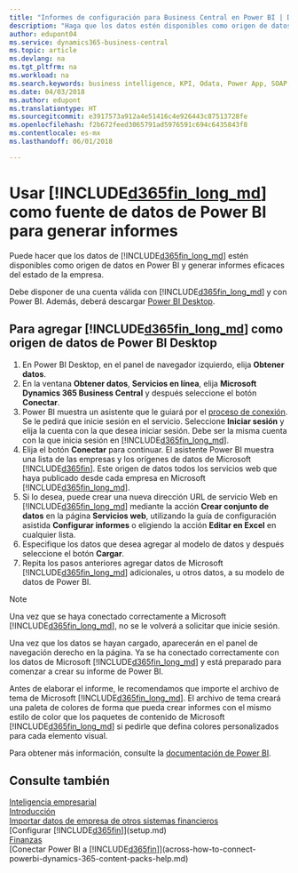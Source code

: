 ```yaml
---
title: "Informes de configuración para Business Central en Power BI | Documentos de Microsoft"
description: "Haga que los datos estén disponibles como origen de datos en Power BI y generar informes eficaces del estado de la empresa."
author: edupont04
ms.service: dynamics365-business-central
ms.topic: article
ms.devlang: na
ms.tgt_pltfrm: na
ms.workload: na
ms.search.keywords: business intelligence, KPI, Odata, Power App, SOAP, analysis
ms.date: 04/03/2018
ms.author: edupont
ms.translationtype: HT
ms.sourcegitcommit: e3917573a912a4e51416c4e926443c87513728fe
ms.openlocfilehash: f2b672feed3065791ad5976591c694c6435843f8
ms.contentlocale: es-mx
ms.lasthandoff: 06/01/2018

---
```

# <a name="using-included365finlongmdincludesd365finlongmdmd-as-power-bi-data-source-for-building-reports"></a>Usar [!INCLUDE[d365fin_long_md](includes/d365fin_long_md.md)] como fuente de datos de Power BI para generar informes
Puede hacer que los datos de [!INCLUDE[d365fin_long_md](includes/d365fin_long_md.md)] estén disponibles como origen de datos en Power BI y generar informes eficaces del estado de la empresa.  

Debe disponer de una cuenta válida con [!INCLUDE[d365fin_long_md](includes/d365fin_long_md.md)] y con Power BI. Además, deberá descargar [Power BI Desktop](https://powerbi.microsoft.com/en-us/desktop/).  

## <a name="to-add-included365finlongmdincludesd365finlongmdmd-as-a-data-source-in-power-bi-desktop"></a>Para agregar [!INCLUDE[d365fin_long_md](includes/d365fin_long_md.md)] como origen de datos de Power BI Desktop
1. En Power BI Desktop, en el panel de navegador izquierdo, elija **Obtener datos**.
2. En la ventana **Obtener datos**, **Servicios en línea**, elija **Microsoft Dynamics 365 Business Central** y después seleccione el botón **Conectar**.
3. Power BI muestra un asistente que le guiará por el [proceso de conexión](across-how-to-connect-powerbi-dynamics-365-content-packs-help.md). Se le pedirá que inicie sesión en el servicio. Seleccione **Iniciar sesión** y elija la cuenta con la que desea iniciar sesión. Debe ser la misma cuenta con la que inicia sesión en [!INCLUDE[d365fin_long_md](includes/d365fin_long_md.md)].
4. Elija el botón **Conectar** para continuar. El asistente Power BI muestra una lista de las empresas y los orígenes de datos de Microsoft [!INCLUDE[d365fin](includes/d365fin_md.md)]. Este origen de datos todos los servicios web que haya publicado desde cada empresa en Microsoft [!INCLUDE[d365fin_long_md](includes/d365fin_long_md.md)].
5. Si lo desea, puede crear una nueva dirección URL de servicio Web en [!INCLUDE[d365fin_long_md](includes/d365fin_long_md.md)] mediante la acción **Crear conjunto de datos** en la página **Servicios web**, utilizando la guía de configuración asistida **Configurar informes** o eligiendo la acción **Editar en Excel** en cualquier lista.
6. Especifique los datos que desea agregar al modelo de datos y después seleccione el botón **Cargar**.
7. Repita los pasos anteriores agregar datos de Microsoft [!INCLUDE[d365fin_long_md](includes/d365fin_long_md.md)] adicionales, u otros datos, a su modelo de datos de Power BI.

> [!NOTE]  
> Una vez que se haya conectado correctamente a Microsoft [!INCLUDE[d365fin_long_md](includes/d365fin_long_md.md)], no se le volverá a solicitar que inicie sesión.

Una vez que los datos se hayan cargado, aparecerán en el panel de navegación derecho en la página. Ya se ha conectado correctamente con los datos de Microsoft [!INCLUDE[d365fin_long_md](includes/d365fin_long_md.md)] y está preparado para comenzar a crear su informe de Power BI. 

Antes de elaborar el informe, le recomendamos que importe el archivo de tema de Microsoft [!INCLUDE[d365fin_long_md](includes/d365fin_long_md.md)].  El archivo de tema creará una paleta de colores de forma que pueda crear informes con el mismo estilo de color que los paquetes de contenido de Microsoft [!INCLUDE[d365fin_long_md](includes/d365fin_long_md.md)] si pedirle que defina colores personalizados para cada elemento visual.

Para obtener más información, consulte la [documentación de Power BI](https://powerbi.microsoft.com/documentation/powerbi-landing-page/).

## <a name="see-also"></a>Consulte también
[Inteligencia empresarial](bi.md)  
[Introducción](product-get-started.md)  
[Importar datos de empresa de otros sistemas financieros](across-import-data-configuration-packages.md)  
[Configurar [!INCLUDE[d365fin](includes/d365fin_md.md)]](setup.md)   
[Finanzas](finance.md)  
[Conectar Power BI a [!INCLUDE[d365fin](includes/d365fin_md.md)]](across-how-to-connect-powerbi-dynamics-365-content-packs-help.md)  

